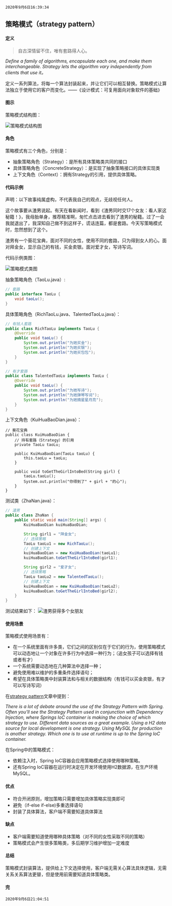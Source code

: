 `2020年9月6日16:39:34`

## 策略模式（strategy pattern）

#### 定义

>自古深情留不住，唯有套路得人心。

<i>Define a family of algorithms, encapsulate each one, and make them interchangeable. Strategy lets the algorithm vary independently from clients that use it。</i>

定义一系列算法，将每一个算法封装起来，并让它们可以相互替换。策略模式让算法独立于使用它的客户而变化。——《设计模式：可复用面向对象软件的基础》

#### 图示

策略模式结构图：

![策略模式结构图](https://images.cnblogs.com/cnblogs_com/mingmingcome/1618392/o_200906100547strategy-pattern-structure-diagram.jpg)

#### 角色

策略模式有三个角色，分别是：

- 抽象策略角色（Strategy）：是所有具体策略类共同的接口
- 具体策略角色（ConcreteStrategy）：是实现了抽象策略接口的具体实现类
- 上下文角色（Context）：拥有Strategy的引用，提供具体策略。

#### 代码示例

声明：以下故事纯属虚构，不代表我自己的观点，无歧视任何人。

这个故事要从渣男说起。有天在看新闻时，看到《渣男同时交17个女友：看人家这秘籍！》，我母胎单身，推荐精准啊，匆忙点击进去看到了渣男的秘籍。过了一会我就退出了，我深知自己做不到这样子，谎话连篇，都是套路。今天写策略模式时，忽然想到了这个。

渣男有一个葵花宝典，面对不同的女性，使用不同的套路，只为得到女人的心。面对拜金女，显示自己的有钱，买金卖银。面对爱才女，写诗写词。

代码示例类图：

![策略模式类图](https://images.cnblogs.com/cnblogs_com/mingmingcome/1618392/o_200906122116strategy-pattern-class-diagram.jpg) 

抽象策略角色（TaoLu.java）:
``` java
// 套路
public interface TaoLu {
    void taoLu();
}
```

具体策略角色（RichTaoLu.java、TalentedTaoLu.java）：
``` java
// 有钱人套路
public class RichTaoLu implements TaoLu {
    @Override
    public void taoLu() {
        System.out.println("为她买金");
        System.out.println("为她买银");
        System.out.println("为她买包包");
    }
}

// 有才套路
public class TalentedTaoLu implements TaoLu {
    @Override
    public void taoLu() {
        System.out.println("为她写诗");
        System.out.println("为她弹琴写词");
        System.out.println("为她摘星星月亮");
    }
}
```

上下文角色（KuiHuaBaoDian.java）：
``` jav
// 葵花宝典
public class KuiHuaBaoDian {
    // 持有套路（Strategy）的引用
    private TaoLu taoLu;

    public KuiHuaBaoDian(TaoLu taoLu) {
        this.taoLu = taoLu;
    }

    public void toGetTheGirlIntoBed(String girl) {
        taoLu.taoLu();
        System.out.println("你得到了" + girl + "的心");
    }
}
```

测试类（ZhaNan.java）：
``` java
// 渣男
public class ZhaNan {
    public static void main(String[] args) {
        KuiHuaBaoDian kuiHuaBaoDian;

        String girl1 = "拜金女";
        // 选择策略
        TaoLu taoLu1 = new RichTaoLu();
        // 创建上下文
        kuiHuaBaoDian = new KuiHuaBaoDian(taoLu1);
        kuiHuaBaoDian.toGetTheGirlIntoBed(girl1);

        String girl2 = "爱才女";
        // 选择策略
        TaoLu taoLu2 = new TalentedTaoLu();
        // 创建上下文
        kuiHuaBaoDian = new KuiHuaBaoDian(taoLu2);
        kuiHuaBaoDian.toGetTheGirlIntoBed(girl2);
    }
}
```

测试结果如下：
![渣男获得多个女朋友](https://images.cnblogs.com/cnblogs_com/mingmingcome/1618392/o_200906123239strategy-pattern-result.jpg)

#### 使用场景

策略模式使用场景有：

- 在一个系统里面有许多类，它们之间的区别仅在于它们的行为，使用策略模式可以动态地让一个对象在许多行为中选择一种行为；（追女孩子可以选择有钱或者有才）
- 一个系统需要动态地在几种算法中选择一种；
- 避免使用难以维护的多重条件选择语句；
- 希望在具体策略类中封装算法和与相关的数据结构（有钱可以买金卖银，有才可以写诗写词）

在[strategy pattern](https://springframework.guru/gang-of-four-design-patterns/strategy-pattern/)文章中提到：

<i>There is a lot of debate around the use of the Strategy Pattern with Spring. Often you’ll see the Strategy Pattern used in conjunction with Dependency Injection, where Springs IoC container is making the choice of which strategy to use. Different data sources as a great example. Using a H2 data source for local development is one strategy. Using MySQL for production is another strategy. Which one is to use at runtime is up to the Spring IoC container.</i>

在Spring中的策略模式：

- 依赖注入时，Spring IoC容器会应用策略模式选择使用哪种策略。
- 还有Spring IoC容器在运行时决定在开发环境使用H2数据源，在生产环境MySQL。


#### 优点

- 符合开闭原则，增加策略只需要增加具体策略实现类即可
- 避免（if-else if-else)多重选择语句
- 封装了具体算法，客户端不需要知道具体算法

#### 缺点

- 客户端需要知道使用哪种具体策略（对不同的女性采取不同的策略）
- 策略模式会产生很多策略类，多后期学习维护增加一定难度

#### 总结

策略模式封装算法，提供给上下文选择使用，客户端无需关心算法具体逻辑，无需关系关系算法更替，但是使用前需要知道具体策略类。

#### 完

`2020年9月6日21:04:51`